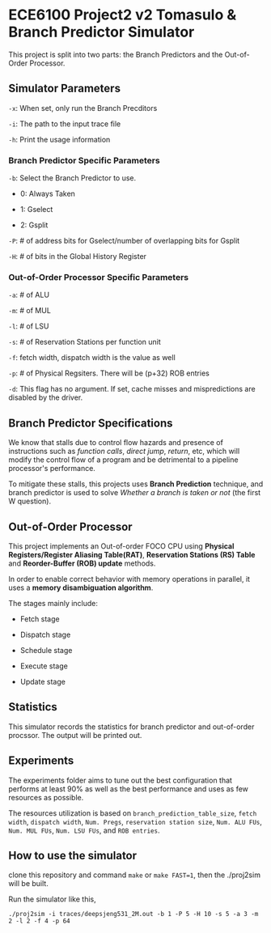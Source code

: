 # ECE6100 Project2 v2 Tomasulo & Branch Predictor Simulator

This project is split into two parts: the Branch Predictors and the Out-of-Order Processor.

## Simulator Parameters

`-x`: When set, only run the Branch Precditors

`-i`: The path to the input trace file

`-h`: Print the usage information

### Branch Predictor Specific Parameters

`-b`: Select the Branch Predictor to use.

- 0: Always Taken

- 1: Gselect

- 2: Gsplit

`-P`: # of address bits for Gselect/number of overlapping bits for Gsplit

`-H`: # of bits in the Global History Register

### Out-of-Order Processor Specific Parameters

`-a`: # of ALU

`-m`: # of MUL

`-l`: # of LSU

`-s`: # of Reservation Stations per function unit

`-f`: fetch width, dispatch width is the value as well

`-p`: # of Physical Regsiters. There will be (p+32) ROB entries

`-d`: This flag has no argument. If set, cache misses and mispredictions are disabled by the driver.

## Branch Predictor Specifications

We know that stalls due to control flow hazards and presence of instructions such as *function calls*, *direct jump*, *return*, etc, which will modify the control flow of a program and be detrimental to a pipeline processor's performance.

To mitigate these stalls, this projects uses **Branch Prediction** technique, and branch predictor is used to solve *Whether a branch is taken or not* (the first W question).

## Out-of-Order Processor

This project implements an Out-of-order FOCO CPU using **Physical Registers/Register Aliasing Table(RAT)**, **Reservation Stations (RS) Table** and **Reorder-Buffer (ROB) update** methods.

In order to enable correct behavior with memory operations in parallel, it uses a **memory disambiguation algorithm**.

The stages mainly include:

- Fetch stage

- Dispatch stage

- Schedule stage

- Execute stage

- Update stage

## Statistics

This simulator records the statistics for branch predictor and out-of-order procssor. The output will be printed out.

## Experiments

The experiments folder aims to tune out the best configuration that performs at least 90% as well as the best performance and uses as few resources as possible.

The resources utilization is based on `branch_prediction_table_size`, `fetch width`, `dispatch width`, `Num. Pregs`, `reservation station size`, `Num. ALU FUs`, `Num. MUL FUs`, `Num. LSU FUs`, and `ROB entries`.

## How to use the simulator

clone this repository and command `make` or `make FAST=1`, then the ./proj2sim will be built.

Run the simulator like this,

```
./proj2sim -i traces/deepsjeng531_2M.out -b 1 -P 5 -H 10 -s 5 -a 3 -m 2 -l 2 -f 4 -p 64
```
